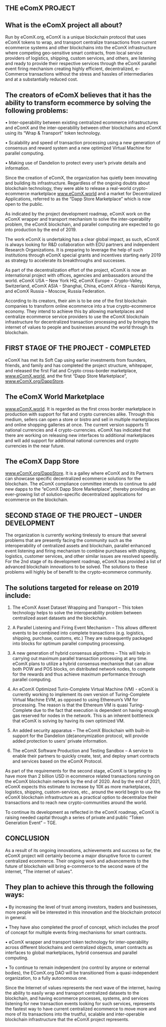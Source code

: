 ## THE eComX PROJECT

 

## What is the eComX project all about? 

Run by eComX.org, eComX is a unique blockchain protocol that uses eComX tokens to wrap, and transport centralize transactions from current ecommerce systems and other blockchains into the eComX infrastructure where competing geo-sensitive smart contracts, from local service providers of logistics, shipping, custom services, and others, are listening and ready to provide their respective services through the eComX parallel event firing mechanism creating highly efficient, decentralized, e-Commerce transactions without the stress and hassles of intermediaries and at a substantially reduced cost.  

## The creators of eComX believes that it has the ability to transform ecommerce by solving the following problems:

•	Inter-operability between existing centralized ecommerce infrastructures and eComX and the inter-operability between other blockchains and eComX using its “Wrap & Transport” token technology.

•	Scalability and speed of transaction processing using a new generation of consensus and reward system and a new optimized Virtual Machine for parallel computing.

•	Making use of Dandelion to protect every user’s private details and information.

Since the creation of eComX, the organization has quietly been innovating and building its infrastructure. Regardless of the ongoing doubts about blockchain technology, they were able to release a real-world crypto-ecommerce marketplace www.eComX.world and a market for Decentralized Applications, referred to as the “Dapp Store Marketplace” which is now open to the public. 

As indicated by the project development roadmap, eComX work on the eComX wrapper and transport mechanism to solve the inter-operability problem, the eComX blockchain, and parallel computing are expected to go into production by the end of 2019.

The work eComX is undertaking has a clear global impact, as such, eComX is always looking for R&D collaboration with EDU partners and independent Research Organizations.  It is preparing to leverage the help of such institutions through eComX special grants and incentives starting early 2019 as strategy to accelerate its breakthroughs and successes.

As part of the decentralization effort of the project, eComX is now an international project with offices, agencies and ambassadors around the world.  eComX USA – New York HQ, eComX Europe - Crypto-Valley, Switzerland, eComX ASIA - Shanghai, China, eComX Africa – Nairobi Kenya, and eComX Russia – Moscow, Russia Federation.

According to its creators, their aim is to be one of the first blockchain companies to transform online ecommerce into a true crypto-ecommerce economy. They intend to achieve this by allowing marketplaces and centralize ecommerce service providers to use the eComX blockchain infrastructure for decentralized transaction processing and by bringing the internet of values to people and businesses around the world through its blockchain. 

## FIRST STAGE OF THE PROJECT - COMPLETED

eComX has met its Soft Cap using earlier investments from founders, friends, and family and has completed the project structure, whitepaper, and released the first Fiat and Crypto cross-border marketplace, www.eComX.world, and the first “Dapp Store Marketplace”, www.eComX.org/DappStore.

## The eComX World Marketplace

www.eComX.world. It is regarded as the first cross border marketplace in production with support for fiat and crypto currencies alike.  Through this medium, sellers can open a store or bistro and sell in multiple marketplaces and online shopping galleries at once.  The current version supports 11 national currencies and 4 crypto-currencies.  eComX has indicated that there are working on releasing new interfaces to additional marketplaces and will add support for additional national currencies and crypto currencies in the near future.

## The eComX Dapp Store 

www.eComX.org/DappStore.  It is a galley where eComX and its Partners can showcase specific decentralized ecommerce solutions for the blockchain. The eComX compliance committee intends to continue to add new dapps to the “eComX Dapp Store Marketplace”, thereby providing an ever-growing list of solution-specific decentralized applications for ecommerce on the blockchain.

## SECOND STAGE OF THE PROJECT – UNDER DEVELOPMENT

The organization is currently working tirelessly to ensure that several problems that are presently facing the community such as the interoperability of centralized assets and blockchain, parallel enhanced event listening and firing mechanism to combine purchases with shipping, logistics, customer services, and other similar issues are resolved speedily.
For the 2nd stage of its development roadmap, eComX has provided a list of advanced blockchain innovations to be solved.  The solutions to these problems will highly be of benefit to the crypto-ecommerce community. 

## The solutions targeted for release on 2019 include:

1.	The eComX Asset Dataset Wrapping and Transport – This token technology helps to solve the interoperability problem between centralized asset datasets and the blockchain. 

2.	A Parallel Listening and Firing Event Mechanism – This allows different events to be combined into complete transactions (e.g. logistics, shipping, purchase, customs, etc.) They are subsequently packaged into blocks for optimum parallel computing processing. 

3.	A new generation of hybrid consensus algorithms – This will help in carrying out maximum parallel transaction processing at any time. eComX plans to utilize a hybrid consensus mechanism that can allow both POW and POS blocks, on distributed network nodes, to compete for the rewards and thus achieve maximum performance through parallel computing.

4.	An eComX Optimized Turin-Complete Virtual Machine (VM) - eComX is currently working to implement its own version of Turing-Complete Virtual Machine EVM, as opposed to using Ethereum’s VM for processing. The reason is that the Ethereum VM is quasi Turing-Complete due to the fact that execution is dependent on having enough gas reserved for nodes in the network. This is an inherent bottleneck that eComX is solving by having its own optimized VM.

5.	An added security apparatus – The eComX Blockchain with built-in support for the Dandelion (de)anonymization protocol, will provide added protection to users’ private information. 

6.	The eComX Software Production and Testing Sandbox – A service to enable their partners to quickly create, test, and deploy smart contracts and services based on the eComX Protocol.

As part of the requirements for the second stage, eComX is targeting to have more than 2 billion USD in ecommerce related transactions running on the eComX blockchain network by the end of 2020. And by the end of 2021, eComX expects this estimate to increase by 10X as more marketplaces, logistics, shipping, custom-services, etc., around the world begin to use the eComX blockchain infrastructure as a practical option to decentralize their transactions and to reach new crypto-communities around the world.

To continue its development as reflected in the eComX roadmap, eComX is raising needed capital through a series of private and public “Token Generation Event” – TGE.

## CONCLUSION

As a result of its ongoing innovations, achievements and success so far, the eComX project will certainly become a major disruptive force to current centralized ecommerce. Their ongoing work and advancements to the future of blockchain will bring e-commerce to the second wave of the internet, “The internet of values”.  

## They plan to achieve this through the following ways:

•	By increasing the level of trust among investors, traders and businesses, more people will be interested in this innovation and the blockchain protocol in general. 

•	They have also completed the proof of concept, which includes the proof of concept for multiple events firing mechanisms for smart contracts.

•	eComX wrapper and transport token technology for inter-operability across different blockchains and centralized objects, smart contracts as interfaces to global marketplaces, hybrid consensus and parallel computing.

•	To continue to remain independent (no control by anyone or external bodies), the 
EComX.org DAO will be transitioned from a quasi-independent organization, to a fully autonomous one. 

Since the Internet of values represents the next wave of the internet, having the ability to easily wrap and transport centralized datasets to the blockchain, and having ecommerce processes, systems, and services listening for new transaction events looking for such services, represents the fastest way to have current centralized ecommerce to move more and more of its transactions into the trustful, scalable and inter-operable blockchain infrastructure that the eComX project represents.




